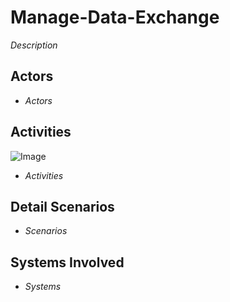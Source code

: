 # Manage-Data-Exchange

_Description_

## Actors

* _Actors_

## Activities

![Image](./UseCases/Manage-Data-Exchange/Activities.png)

* _Activities_

## Detail Scenarios

* _Scenarios_

## Systems Involved

* _Systems_


